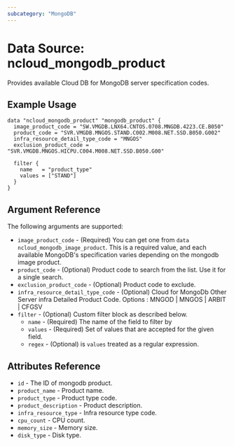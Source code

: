 ```yaml
---
subcategory: "MongoDB"
---
```



# Data Source: ncloud_mongodb_product

Provides available Cloud DB for MongoDB server specification codes.

## Example Usage

```hcl
data "ncloud_mongodb_product" "mongodb_product" {
  image_product_code = "SW.VMGDB.LNX64.CNTOS.0708.MNGDB.4223.CE.B050"
  product_code = "SVR.VMGDB.MNGOS.STAND.C002.M008.NET.SSD.B050.G002"
  infra_resource_detail_type_code = "MNGOS"
  exclusion_product_code = "SVR.VMGDB.MNGOS.HICPU.C004.M008.NET.SSD.B050.G00"
  
  filter {
    name   = "product_type"
    values = ["STAND"]
  }
}
```

## Argument Reference

The following arguments are supported:

* `image_product_code` - (Required) You can get one from `data ncloud_mongodb_image_product`. This is a required value, and each available MongoDB's specification varies depending on the mongodb image product.
* `product_code` - (Optional) Product code to search from the list. Use it for a single search.
* `exclusion_product_code` - (Optional) Product code to exclude.
* `infra_resource_detail_type_code` - (Optional) Cloud for MongoDb Other Server infra Detailed Product Code. Options : MNGOD | MNGOS | ARBIT | CFGSV
* `filter` - (Optional) Custom filter block as described below.
    * `name` - (Required) The name of the field to filter by
    * `values` - (Required) Set of values that are accepted for the given field.
    * `regex` - (Optional) is `values` treated as a regular expression.

## Attributes Reference

* `id` - The ID of mongodb product.
* `product_name` - Product name.
* `product_type` - Product type code.
* `product_description` - Product description.
* `infra_resource_type` - Infra resource type code.
* `cpu_count` - CPU count.
* `memory_size` - Memory size.
* `disk_type` - Disk type.